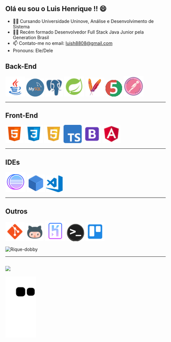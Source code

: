 ## Olá eu sou o Luis Henrique !! 😄

- 👨‍💻 Cursando Universidade Uninove, Análise e Desenvolvimento de Sistema
- 👨‍🎓 Recém formado Desenvolvedor Full Stack Java Junior pela Generation Brasil
- 📫 Contato-me no email: luish8808@gmail.com
-  Pronouns: Ele/Dele

<h2>Back-End</h2>
  <p>
    <img src="Logos-Conhecimentos/Java.png" alt="Java" title="Java" height="62px" width="62px">
    <img src="Logos-Conhecimentos/MySQL.png" alt="MySQL" title="MySQL">
    <img src="Logos-Conhecimentos/PostgreSQL.png" alt="PostgreSQL" title="PostgreSQL">
    <img src="Logos-Conhecimentos/Spring Boot.png" alt="Spring" title="Spring" height="62px" width="62px">
    <img src="Logos-Conhecimentos/Maven.png" alt="Maven" title="Maven">
    <img src="Logos-Conhecimentos/Junit.png" alt="Junit" title="Junit">
    <img src="Logos-Conhecimentos/Postman.png" alt="Postman" title="Postman">
  </p>

---

  <h2>Front-End</h2>
  <p>
    <img src="Logos-Conhecimentos/HTML.png" alt="HTML" title="HTML" height="57px" width="57px">
    <img src="Logos-Conhecimentos/CSS.png" alt="CSS" title="CSS" height="57px" width="57px">
    <img src="Logos-Conhecimentos/JS.png" alt="JS" title="JS" height="57px" width="57px">
    <img src="Logos-Conhecimentos/TypeScript.png" alt="TypeScript" title="TypeScript" height="57px" width="57px">
    <img src="Logos-Conhecimentos/Bootstrap.png" alt="Bootstrap" title="Bootstrap" height="57px" width="57px">
    <img src="Logos-Conhecimentos/Angular.png" alt="Angular" title="Angular" height="57px" width="57px">
  </p>

---

  <h2>IDEs</h2>
  <p>
    <img src="Logos-Conhecimentos/Eclipse.png" alt="Eclipse" title="Eclipse">
    <img src="Logos-Conhecimentos/NetBeans1.png" alt="NetBeans" title="NetBeans">
    <img src="Logos-Conhecimentos/VSCode.png" alt="VSCode" title="VSCode">
  </p>

---

  <h2>Outros</h2>
  <p>
    <img src="Logos-Conhecimentos/Git.png" alt="Git" title="Git" height="60px" width="60px">
    <img src="Logos-Conhecimentos/GitHub.png" alt="GitHub" title="GitHub" height="57px" width="57px">
    <img src="Logos-Conhecimentos/Heroku.png" alt="Heroku" title="Heroku">
    <img src="Logos-Conhecimentos/Terminal.png" alt="Terminal" title="Terminal">
    <img src="Logos-Conhecimentos/Trello.png" alt="Trello" title="Trello" height="60px" width="60px">
  </p>
  
  <div>
  <img alingn="right" alt="Rique-dobby" height"10rem" wigth"10rem" src="https://i.pinimg.com/originals/f8/f2/e0/f8f2e0717dd572e75bc9434006a88511.jpg" >
  </div>
  
  
  
---
  
</div>
  
  ##
  
  <div> 
 
 <a href="https://www.linkedin.com/in/luishenriqueslima/" target="_blank"><img src="https://img.shields.io/badge/-LinkedIn-%230077B5?style=for-the-badge&logo=linkedin&logoColor=white" target="_blank"></a> 
 
  ![Snake animation](https://github.com/rafaballerini/rafaballerini/blob/output/github-contribution-grid-snake.svg)
 
</div>

